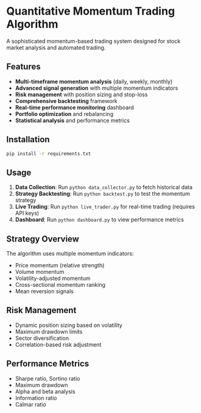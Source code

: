 # Quantitative Momentum Trading Algorithm

A sophisticated momentum-based trading system designed for stock market analysis and automated trading.

## Features

- **Multi-timeframe momentum analysis** (daily, weekly, monthly)
- **Advanced signal generation** with multiple momentum indicators
- **Risk management** with position sizing and stop-loss
- **Comprehensive backtesting** framework
- **Real-time performance monitoring** dashboard
- **Portfolio optimization** and rebalancing
- **Statistical analysis** and performance metrics

## Installation

```bash
pip install -r requirements.txt
```

## Usage

1. **Data Collection**: Run `python data_collector.py` to fetch historical data
2. **Strategy Backtesting**: Run `python backtest.py` to test the momentum strategy
3. **Live Trading**: Run `python live_trader.py` for real-time trading (requires API keys)
4. **Dashboard**: Run `python dashboard.py` to view performance metrics

## Strategy Overview

The algorithm uses multiple momentum indicators:
- Price momentum (relative strength)
- Volume momentum
- Volatility-adjusted momentum
- Cross-sectional momentum ranking
- Mean reversion signals

## Risk Management

- Dynamic position sizing based on volatility
- Maximum drawdown limits
- Sector diversification
- Correlation-based risk adjustment

## Performance Metrics

- Sharpe ratio, Sortino ratio
- Maximum drawdown
- Alpha and beta analysis
- Information ratio
- Calmar ratio
